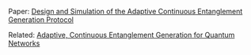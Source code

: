 Paper: [Design and Simulation of the Adaptive Continuous Entanglement Generation Protocol](https://arxiv.org/abs/2502.01964)

Related: [Adaptive, Continuous Entanglement Generation for Quantum Networks](https://ieeexplore.ieee.org/document/9798130)

